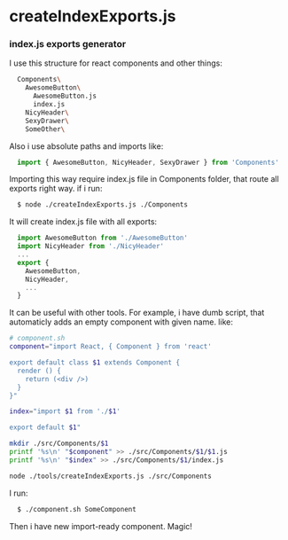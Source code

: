 # createIndexExports.js
### index.js exports generator

I use this structure for react components and other things:

```zsh
  Components\
    AwesomeButton\
      AwesomeButton.js
      index.js
    NicyHeader\
    SexyDrawer\
    SomeOther\
```

Also i use absolute paths and imports like:

```js 
  import { AwesomeButton, NicyHeader, SexyDrawer } from 'Components'
```

Importing this way require index.js file in Components folder, that route all exports right way.
if i run:

```zsh
  $ node ./createIndexExports.js ./Components
```

It will create index.js file with all exports:

```jsx
  import AwesomeButton from './AwesomeButton'
  import NicyHeader from './NicyHeader'
  ...
  export {
    AwesomeButton,
    NicyHeader,
    ...
  }

```

It can be useful with other tools. For example, i have dumb script, that automaticly adds an empty component with given name. like:

```zsh
# component.sh
component="import React, { Component } from 'react'

export default class $1 extends Component {
  render () {
    return (<div />)
  }
}"

index="import $1 from './$1'

export default $1"

mkdir ./src/Components/$1
printf '%s\n' "$component" >> ./src/Components/$1/$1.js
printf '%s\n' "$index" >> ./src/Components/$1/index.js

node ./tools/createIndexExports.js ./src/Components
```

I run:

```zsh
  $ ./component.sh SomeComponent
```

Then i have new import-ready component. Magic!